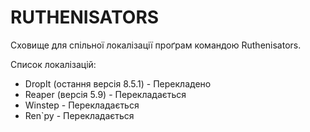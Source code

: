 # RUTHENISATORS
Сховище для спільної локалізації проґрам командою Ruthenisators.

Список локалізацій:
 - DropIt (остання версія 8.5.1) - Перекладено
 - Reaper (версія 5.9) - Перекладається
 - Winstep - Перекладається
 - Ren`py - Перекладається
